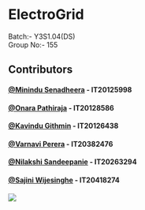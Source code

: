 # ElectroGrid

Batch:- Y3S1.04(DS) <br>
Group No:- 155

## Contributors

#### [@Minindu Senadheera](https://github.com/MininduSenadheera) - IT20125998

#### [@Onara Pathiraja](https://github.com/OnaraPathiraja014) - IT20128586

#### [@Kavindu Githmin](https://github.com/kavindu100) - IT20126438

#### [@Varnavi Perera](https://github.com/IT20382476) - IT20382476

#### [@Nilakshi Sandeepanie](https://github.com/NilakshiSandeepanie) - IT20263294

#### [@Sajini Wijesinghe](https://github.com/sajiniPW) - IT20418274

  <a href="https://github.com/MininduSenadheera/ElectroGrid/graphs/contributors">
    <img src="https://contrib.rocks/image?repo=MininduSenadheera/ElectroGrid" />
  </a>

